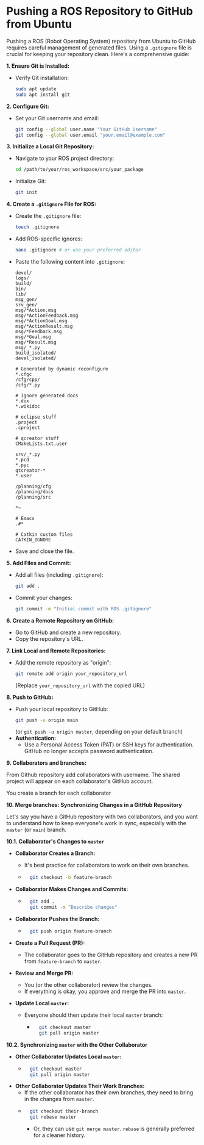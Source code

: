 # Pushing a ROS Repository to GitHub from Ubuntu 

Pushing a ROS (Robot Operating System) repository from Ubuntu to GitHub requires careful management of generated files. Using a `.gitignore` file is crucial for keeping your repository clean. Here's a comprehensive guide:

**1. Ensure Git is Installed:**

* Verify Git installation:
    ```bash
    sudo apt update
    sudo apt install git
    ```

**2. Configure Git:**

* Set your Git username and email:
    ```bash
    git config --global user.name "Your GitHub Username"
    git config --global user.email "your.email@example.com"
    ```

**3. Initialize a Local Git Repository:**

* Navigate to your ROS project directory:
    ```bash
    cd /path/to/your/ros_workspace/src/your_package
    ```
* Initialize Git:
    ```bash
    git init
    ```

**4. Create a `.gitignore` File for ROS:**

* Create the `.gitignore` file:
    ```bash
    touch .gitignore
    ```
* Add ROS-specific ignores:
    ```bash
    nano .gitignore # or use your preferred editor
    ```
* Paste the following content into `.gitignore`:
    ```gitignore
    devel/
    logs/
    build/
    bin/
    lib/
    msg_gen/
    srv_gen/
    msg/*Action.msg
    msg/*ActionFeedback.msg
    msg/*ActionGoal.msg
    msg/*ActionResult.msg
    msg/*Feedback.msg
    msg/*Goal.msg
    msg/*Result.msg
    msg/_*.py
    build_isolated/
    devel_isolated/

    # Generated by dynamic reconfigure
    *.cfgc
    /cfg/cpp/
    /cfg/*.py

    # Ignore generated docs
    *.dox
    *.wikidoc

    # eclipse stuff
    .project
    .cproject

    # qcreator stuff
    CMakeLists.txt.user

    srv/_*.py
    *.pcd
    *.pyc
    qtcreator-*
    *.user

    /planning/cfg
    /planning/docs
    /planning/src

    *~

    # Emacs
    .#*

    # Catkin custom files
    CATKIN_IGNORE
    ```
* Save and close the file.

**5. Add Files and Commit:**

* Add all files (including `.gitignore`):
    ```bash
    git add .
    ```
* Commit your changes:
    ```bash
    git commit -m "Initial commit with ROS .gitignore"
    ```

**6. Create a Remote Repository on GitHub:**

* Go to GitHub and create a new repository.
* Copy the repository's URL.

**7. Link Local and Remote Repositories:**

* Add the remote repository as "origin":
    ```bash
    git remote add origin your_repository_url
    ```
    (Replace `your_repository_url` with the copied URL)

**8. Push to GitHub:**

* Push your local repository to GitHub:
    ```bash
    git push -u origin main
    ```
    (or `git push -u origin master`, depending on your default branch)
* **Authentication:**
    * Use a Personal Access Token (PAT) or SSH keys for authentication. GitHub no longer accepts password authentication.


**9. Collaborators and branches:**

From Github repository add collaborators with username. The shared project will appear on each collaborator's GitHub account.

You create a branch for each collaborator

**10. Merge branches: Synchronizing Changes in a GitHub Repository**

Let's say you have a GitHub repository with two collaborators, and you want to understand how to keep everyone's work in sync, especially with the `master` (or `main`) branch.

**10.1. Collaborator's Changes to `master`**

* **Collaborator Creates a Branch:**
    * It's best practice for collaborators to work on their own branches.
    * ```bash
        git checkout -b feature-branch
        ```
* **Collaborator Makes Changes and Commits:**
    * ```bash
        git add .
        git commit -m "Describe changes"
        ```
* **Collaborator Pushes the Branch:**
    * ```bash
        git push origin feature-branch
        ```
* **Create a Pull Request (PR):**
    * The collaborator goes to the GitHub repository and creates a new PR from `feature-branch` to `master`.
* **Review and Merge PR:**
    * You (or the other collaborator) review the changes.
    * If everything is okay, you approve and merge the PR into `master`.

* **Update Local `master`:**
    * Everyone should then update their local `master` branch:
        * ```bash
            git checkout master
            git pull origin master
            ```

**10.2. Synchronizing `master` with the Other Collaborator**

* **Other Collaborator Updates Local `master`:**
    * ```bash
        git checkout master
        git pull origin master
        ```
* **Other Collaborator Updates Their Work Branches:**
    * If the other collaborator has their own branches, they need to bring in the changes from `master`.
    * ```bash
        git checkout their-branch
        git rebase master
        ```
        * Or, they can use `git merge master`. `rebase` is generally preferred for a cleaner history.

